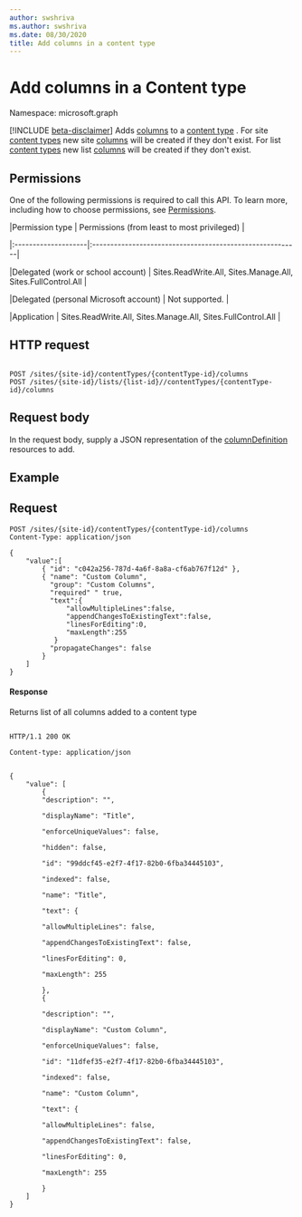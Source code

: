 ```yaml
---
author: swshriva
ms.author: swshriva
ms.date: 08/30/2020
title: Add columns in a content type
---
```


# Add columns in a Content type
Namespace: microsoft.graph

[!INCLUDE [beta-disclaimer](../../includes/beta-disclaimer.md)]
Adds [columns][columnDefinition] to a [content type][contentType] .
For site  [content types][contentType] new site  [columns][columnDefinition] will be created if they don't exist.
For list [content types][contentType] new list [columns][columnDefinition] will be created if they don't exist.
  

## Permissions

One of the following permissions is required to call this API. To learn more, including how to choose permissions, see [Permissions](/graph/concepts/permissions_reference.md).

  

|Permission type | Permissions (from least to most privileged) |

|:--------------------|:---------------------------------------------------------|

|Delegated (work or school account) | Sites.ReadWrite.All, Sites.Manage.All, Sites.FullControl.All |

|Delegated (personal Microsoft account) | Not supported. |

|Application | Sites.ReadWrite.All, Sites.Manage.All, Sites.FullControl.All |

  

## HTTP request

  

```http

POST /sites/{site-id}/contentTypes/{contentType-id}/columns
POST /sites/{site-id}/lists/{list-id}//contentTypes/{contentType-id}/columns
```

## Request body

In the request body, supply a JSON representation of the [columnDefinition][] resources to add.  

## Example

## Request
<!-- { "blockType": "request" } -->
```http
POST /sites/{site-id}/contentTypes/{contentType-id}/columns
Content-Type: application/json

{
	"value":[
		{ "id": "c042a256-787d-4a6f-8a8a-cf6ab767f12d" },
		{ "name": "Custom Column",
		  "group": "Custom Columns",
		  "required" " true,
		  "text":{
			  "allowMultipleLines":false,
			  "appendChangesToExistingText":false,
			  "linesForEditing":0,
			  "maxLength":255
		   }
          "propagateChanges": false
		}
	]
}
```

#### Response

  Returns list of all columns added to a content type

<!-- { "blockType": "response", "@type": "microsoft.graph.columnDefinition", "truncated": true, "scopes": "sites.readwrite.all" } -->

  

```http

HTTP/1.1 200 OK

Content-type: application/json

  
{
	"value": [
		{
		"description": "",

		"displayName": "Title",

		"enforceUniqueValues": false,

		"hidden": false,

		"id": "99ddcf45-e2f7-4f17-82b0-6fba34445103",

		"indexed": false,

		"name": "Title",

		"text": {

		"allowMultipleLines": false,

		"appendChangesToExistingText": false,

		"linesForEditing": 0,

		"maxLength": 255

		},
		{

		"description": "",

		"displayName": "Custom Column",

		"enforceUniqueValues": false,

		"id": "11dfef35-e2f7-4f17-82b0-6fba34445103",

		"indexed": false,

		"name": "Custom Column",

		"text": {

		"allowMultipleLines": false,

		"appendChangesToExistingText": false,

		"linesForEditing": 0,

		"maxLength": 255

		}
	]
}

```

  

[columnDefinition]: ../resources/columnDefinition.md
[contentType]: ../resources/contentType.md
  

